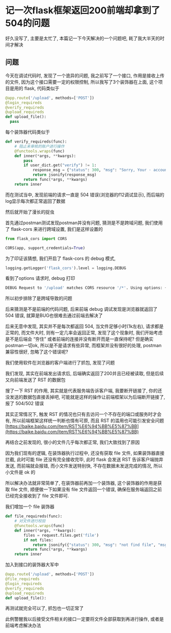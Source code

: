 # 记一次flask框架返回200前端却拿到了504的问题

好久没写了, 主要是太忙了, 本篇记一下今天解决的一个问题吧, 耗了我大半天的时间才解决

## 问题

今天在调试代码时, 发现了一个诡异的问题, 我之前写了一个接口, 作用是接收上传的文件, 因为这个接口需要一定的权限控制, 所以我写了3个装饰器在上面, 这个项目是用的 flask, 代码类似于 

```python
@app.route('/upload', methods=['POST'])
@login_requireds
@verify_requireds
@upload_requireds
def upload_file():
  pass
```

每个装饰器代码类似于

```python
def verify_requireds(func):
    # 阻止未审核的账户进行操作
    @functools.wraps(func)
    def inner(*args, **kwargs):
        pass
        if user_dict.get("verify") != 1:
            response_msg = {"status": 300, "msg": "Sorry, Your · account is not audited", "msg_zh": "该账户未审核"}
            return jsonify(response_msg)
        return func(*args, **kwargs)
    return inner

```

而在测试当中, 发现前端的请求一直是 504 错误(浏览器的f12调试显示), 而后端的log显示每次都正常返回了数据

然后就开始了漫长的捉虫

首先通过postman测试发现postman并没有问题, 猜测是不是跨域问题, 我们使用了 flask-cors 来进行跨域设置, 我们是这样设置的

```python
from flask_cors import CORS

CORS(app, support_credentials=True)
```

为了印证该猜想, 我们开启了 flask-cors 的 debug 模式, 

```python
logging.getLogger('flask_cors').level = logging.DEBUG
```

看到了options 请求时, debug 打印

```python
DEBUG Request to '/upload' matches CORS resource '/*'. Using options: {'origins': ['.*'], 'methods': 'DELETE, GET, HEAD, OPTIONS, PATCH, POST, PUT', 'allow_headers': ['.*'], 'expose_headers': None, 'supports_credentials': False, 'max_age': None, 'send_wildcard': False, 'automatic_options': True, 'vary_header': True, 'resources': '/*', 'intercept_exceptions': True, 'always_send': True, 'support_credentials': True}
```

所以初步排除了是跨域导致的问题

后来猜测是不是前端的代码问题, 后来前端 debug 调试发现是浏览器就返回了 504 错误, 就算是BUG也很难去通过前端去解决了

后来无意中发现, 其实并不是每次都返回 504, 当文件足够小时(1k左右), 请求都是正常的, 而文件大时, 则有一定几率会返回正常, 发现了这个现象时, 我们开始考虑是不是后端会 “夯住” 或者前端的连接并没有断开而是一直保持呢? 但是确实postman一切ok, 所以是不是请求有些异常, 而框架并没有很好的处理, postman兼容性很好, 忽略了这个错误呢?

我们使用软件在浏览器的客户端进行了抓包, 发现了问题

我们发现, 其实在前端发出请求后, 后端确实返回了200并且已经被读取, 但是后续又向前端发送了 RST 的数据包

搜了一下 RST 的作用, 其实就是代表服务端告诉客户端, 我要断开链接了, 你的还没发送的数据包直接丢掉吧, 可能就是这样的操作让前端框架以为后端断开链接了, 报了 504/502 错误

其实正常情况下, 触发 RST 的情况也只有去访问一个不存在的端口或服务时才会有, 所以前端框架这样统一判断也情有可原, 而且 RST 的滥用也可能引发安全问题 [https://baike.baidu.com/item/RST%E6%94%BB%E5%87%BB](https://baike.baidu.com/item/RST%E6%94%BB%E5%87%BB)

再结合之前发现的, 很小的文件几乎每次都正常, 我们大致找到了原因

因为我们现有的逻辑, 在装饰器执行过程中, 还没有获取 file 文件, 如果装饰器直接拦截, 此时可能 file 还没有完全接收完毕, 此时 flask 会发送 RST 告诉客户端抛弃发送, 而前端就会报错, 而小文件发送特别快, 不存在数据未发送完成的情况, 所以小文件是 ok 的

所以解决办法就非常简单了, 在装饰器前再加一个装饰器, 这个装饰器的作用是获取 file 文件, 顺便做一下如果没有 file 文件返回一个错误, 确保在服务端返回之前已经完全接收到了 file 文件即可.

我们增加一个 file 装饰器

``` python
def file_requireds(func):
    # 对文件进行校验
    @functools.wraps(func)
    def inner(*args, **kwargs):
        files = request.files.get('file')
        if not files:
            return jsonify({"status": 300, "msg": "not find file", "msg_zh": "没有文件"})
        return func(*args, **kwargs)
    return inner
```

加入到接口的装饰器大军中

``` python
@app.route('/upload', methods=['POST'])
@file_requireds
@login_requireds
@verify_requireds
@upload_requireds
def upload_file():
```

再测试就完全可以了, 抓包也一切正常了

此例警醒我以后接受文件相关的接口一定要将文件全部获取到再进行操作, 或者是前端考虑解决办法

